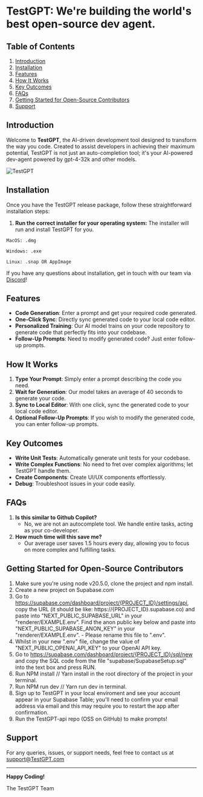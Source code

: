 # TestGPT: We're building the world's best open-source dev agent.

## Table of Contents

1. [Introduction](#Introduction)
1. [Installation](#Installation)
1. [Features](#Features)
1. [How It Works](#How-It-Works)
1. [Key Outcomes](#Key-Outcomes)
1. [FAQs](#FAQs)
1. [Getting Started for Open-Source Contributors](#Getting-Started-for-Open-Source-Contributors)
1. [Support](#Support)

## Introduction

Welcome to **TestGPT**, the AI-driven development tool designed to transform the way you code. Created to assist developers in achieving their maximum potential, TestGPT is not just an auto-completion tool; it's your AI-powered dev-agent powered by gpt-4-32k and other models.

![TestGPT](Preview.png)

## Installation

Once you have the TestGPT release package, follow these straightforward installation steps:

1. **Run the correct installer for your operating system:** The installer will run and install TestGPT for you.

`MacOS: .dmg`

`Windows: .exe`

`Linux: .snap OR AppImage`

If you have any questions about installation, get in touch with our team via [Discord](https://discord.com/invite/6GFtwzuvtw)!

## Features

- **Code Generation**: Enter a prompt and get your required code generated.
- **One-Click Sync**: Directly sync generated code to your local code editor.
- **Personalized Training**: Our AI model trains on your code repository to generate code that perfectly fits into your codebase.
- **Follow-Up Prompts**: Need to modify generated code? Just enter follow-up prompts.

## How It Works

1. **Type Your Prompt**: Simply enter a prompt describing the code you need.
1. **Wait for Generation**: Our model takes an average of 40 seconds to generate your code.
1. **Sync to Local Editor**: With one click, sync the generated code to your local code editor.
1. **Optional Follow-Up Prompts**: If you wish to modify the generated code, you can enter follow-up prompts.

## Key Outcomes

- **Write Unit Tests**: Automatically generate unit tests for your codebase.
- **Write Complex Functions**: No need to fret over complex algorithms; let TestGPT handle them.
- **Create Components**: Create UI/UX components effortlessly.
- **Debug**: Troubleshoot issues in your code easily.

## FAQs

1. **Is this similar to Github Copilot?**
   - No, we are not an autocomplete tool. We handle entire tasks, acting as your co-developer.
1. **How much time will this save me?**
   - Our average user saves 1.5 hours every day, allowing you to focus on more complex and fulfilling tasks.

## Getting Started for Open-Source Contributors

1. Make sure you're using node v20.5.0, clone the project and npm install.
1. Create a new project on Supabase.com
1. Go to https://supabase.com/dashboard/project/{PROJECT_ID}/settings/api, copy the URL (it should be like: https://{PROJECT_ID}.supabase.co) and paste into "NEXT_PUBLIC_SUPABASE_URL" in your "renderer/EXAMPLE.env". Find the anon public key below and paste into "NEXT_PUBLIC_SUPABASE_ANON_KEY" in your "renderer/EXAMPLE.env". - Please rename this file to ".env".
1. Whilst in your new ".env" file, change the value of "NEXT_PUBLIC_OPENAI_API_KEY" to your OpenAI API key.
1. Go to https://supabase.com/dashboard/project/{PROJECT_ID}/sql/new and copy the SQL code from the file "supabase/SupabaseSetup.sql" into the text box and press RUN.
1. Run NPM install // Yarn install in the root directory of the project in your terminal.
1. Run NPM run dev // Yarn run dev in terminal.
1. Sign up to TestGPT in your local enviroment and see your account appear in your Supabase Table; you'll need to confirm your email address via email and this may require you to restart the app after confirmation.
1. Run the TestGPT-api repo (OSS on GitHub) to make prompts!

## Support

For any queries, issues, or support needs, feel free to contact us at support@TestGPT.com

---

**Happy Coding!**

The TestGPT Team

